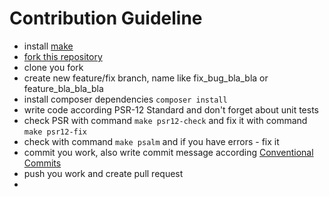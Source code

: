# Contribution Guideline

- install [make](https://man7.org/linux/man-pages/man1/make.1.html)
- [fork this repository]((https://github.com/setnemo/asterisk-notation/fork))
- clone you fork
- create new feature/fix branch, name like fix_bug_bla_bla or feature_bla_bla_bla
- install composer dependencies `composer install`
- write code according PSR-12 Standard and don't forget about unit tests
- check PSR with command `make psr12-check` and fix it with command `make psr12-fix`
- check with command `make psalm` and if you have errors - fix it
- commit you work, also write commit message according [Conventional Commits](https://www.conventionalcommits.org/en/v1.0.0/)
- push you work and create pull request
- 